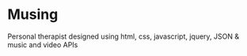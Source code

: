 # Musing
Personal therapist designed using html, css, javascript, jquery, JSON &amp; music and video APIs
